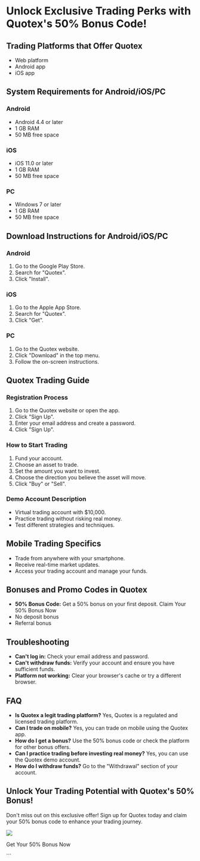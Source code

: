 # Unlock Exclusive Trading Perks with Quotex\'s 50% Bonus Code!

## Trading Platforms that Offer Quotex

-   Web platform
-   Android app
-   iOS app

## System Requirements for Android/iOS/PC

### Android

-   Android 4.4 or later
-   1 GB RAM
-   50 MB free space

### iOS

-   iOS 11.0 or later
-   1 GB RAM
-   50 MB free space

### PC

-   Windows 7 or later
-   1 GB RAM
-   50 MB free space

## Download Instructions for Android/iOS/PC

### Android

1.  Go to the Google Play Store.
2.  Search for "Quotex".
3.  Click "Install".

### iOS

1.  Go to the Apple App Store.
2.  Search for "Quotex".
3.  Click "Get".

### PC

1.  Go to the Quotex website.
2.  Click "Download" in the top menu.
3.  Follow the on-screen instructions.

## Quotex Trading Guide

### Registration Process

1.  Go to the Quotex website or open the app.
2.  Click "Sign Up".
3.  Enter your email address and create a password.
4.  Click "Sign Up".

### How to Start Trading

1.  Fund your account.
2.  Choose an asset to trade.
3.  Set the amount you want to invest.
4.  Choose the direction you believe the asset will move.
5.  Click "Buy" or "Sell".

### Demo Account Description

-   Virtual trading account with \$10,000.
-   Practice trading without risking real money.
-   Test different strategies and techniques.

## Mobile Trading Specifics

-   Trade from anywhere with your smartphone.
-   Receive real-time market updates.
-   Access your trading account and manage your funds.

## Bonuses and Promo Codes in Quotex

-   **50% Bonus Code:** Get a 50% bonus on your first deposit.
    Claim Your 50% Bonus Now
-   No deposit bonus
-   Referral bonus

## Troubleshooting

-   **Can\'t log in:** Check your email address and password.
-   **Can\'t withdraw funds:** Verify your account and ensure you have
    sufficient funds.
-   **Platform not working:** Clear your browser\'s cache or try a
    different browser.

## FAQ

-   **Is Quotex a legit trading platform?** Yes, Quotex is a regulated
    and licensed trading platform.
-   **Can I trade on mobile?** Yes, you can trade on mobile using the
    Quotex app.
-   **How do I get a bonus?** Use the 50% bonus code or check the
    platform for other bonus offers.
-   **Can I practice trading before investing real money?** Yes, you can
    use the Quotex demo account.
-   **How do I withdraw funds?** Go to the "Withdrawal" section of
    your account.

## Unlock Your Trading Potential with Quotex\'s 50% Bonus!

Don\'t miss out on this exclusive offer! Sign up for Quotex today and
claim your 50% bonus code to enhance your trading journey.

[![](https://static.quotex.io/files/4_en/300_250.jpg)](https://traff.sbs/brokerqxlid)

Get Your 50% Bonus Now

\`\`\`

